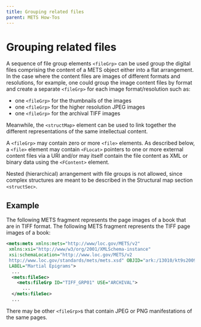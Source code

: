 ```yaml
---
title: Grouping related files
parent: METS How-Tos
---
```

# Grouping related files

A sequence of file group elements `<fileGrp>` can be used group the digital files comprising the content of a METS object either into a flat arrangement. In the case where the content files are images of different formats and resolutions, for example, one could group the image content files by format and create a separate `<fileGrp>` for each image format/resolution such as:

-   one `<fileGrp>` for the thumbnails of the images
-   one `<fileGrp>` for the higher resolution JPEG images
-   one `<fileGrp>` for the archival TIFF images

Meanwhile, the `<structMap>` element can be used to link together the different representations of the same intellectual content.

A `<fileGrp>` may contain zero or more `<file>` elements. As described below, a `<file>` element may contain `<FLocat>` pointers to one or more external content files via a URI and/or may itself contain the file content as XML or binary data using the `<FContent>` element.

Nested (hierarchical) arrangement with file groups is not allowed, since complex structures are meant to be described in the Structural map section `<structSec>`.

## Example

The following METS fragment represents the page images of a book that are in TIFF format. The following METS fragment represents the TIFF page images of a book:

```xml
<mets:mets xmlns:mets="http://www/loc.gov/METS/v2"
 xmlns:xsi="http://www/w3/org/2001/XMLSchema-instance"
 xsi:schemaLocation="http://www.loc.gov/METS/v2
 http://www.loc.gov/standards/mets/mets.xsd" OBJID="ark:/13010/kt9s2009hz"
 LABEL="Martial Epigrams">
  ...
  <mets:fileSec>
    <mets:fileGrp ID="TIFF_GRP01" USE="ARCHIVAL">
      ...
  </mets:fileSec>
  ...
```

There may be other `<fileGrp>`s that contain JPEG or PNG manifestations of the same pages.
